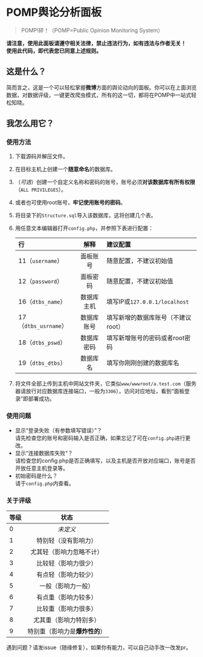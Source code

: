 # POMP舆论分析面板

>POMP!砰！（POMP=Public Opinion Monitoring System）

**请注意，使用此面板请遵守相关法律，禁止违法行为，如有违法与作者无关！**  
**使用此代码，即代表您已同意上述规则。**

## 这是什么？

简而言之，这是一个可以轻松掌握**微博**方面的舆论动向的面板。你可以在上面浏览数据，对数据评级，一键更改爬虫模式，所有的这一切，都将在POMP中一站式轻松知晓。

## 我怎么用它？

### 使用方法

1. 下载源码并解压文件。
2. 在目标主机上创建一个**随意命名**的数据库。
3. （*可选*）创建一个自定义名称和密码的账号，账号必须**对该数据库有所有权限**（`ALL PRIVILEGES`）。
4. 或者也可使用root账号，**牢记使用账号的密码**。
5. 将目录下的`Structure.sql`导入该数据库，这将创建几个表。
6. 用任意文本编辑器打开`config.php`，并参照下表进行配置：

    |行|解释|建议配置|
    |:--|:--:|:--|
    |11（`username`）|面板账号|随意配置，不建议初始值|
    |12（`password`）|面板密码|随意配置，不建议初始值|
    |16（`dtbs_name`）|数据库主机|填写IP或`127.0.0.1/localhost`|
    |17（`dtbs_usrname`）|数据库账号|填写新增的数据库账号（不建议root）|
    |18（`dtbs_pswd`）|数据库密码|填写新增账号的密码或者root密码|
    |19（`dtbs_dtbs`）|数据库名|填写你刚刚创建的数据库名|

7. 将文件全部上传到主机中网站文件夹，它类似`www/wwwroot/a.test.com`（服务器请放行对应数据库连接端口，一般为`3306`），访问对应地址，看到“面板登录”即部署成功。

### 使用问题

+ 显示“登录失败（有参数填写错误）”？  
请先检查您的账号和密码输入是否正确，如果忘记了可在`config.php`进行更改。
+ 显示“连接数据库失败“？  
请检查您的config.php是否正确填写，以及主机是否开放对应端口，账号是否开放任意主机登录等。
+ 初始密码是什么？  
请于`config.php`内查看。

### 关于评级

|等级|状态|
|:---|:---:|
|0|*未定义*|
|1|特别轻（没有影响力）|
|2|尤其轻（影响力忽略不计）|
|3|比较轻（影响力很少）|
|4|有点轻（影响力较少）|
|5|一般（影响力一般）|
|6|有点重（影响力较多）|
|7|比较重（影响力很多）|
|8|尤其重（影响力特别多）|
|9|特别重（影响力是**爆炸性的**）|

遇到问题？请发issue（随缘修复），如果你有能力，可以自己动手改一改发pr。
